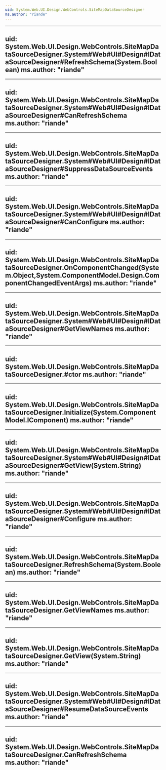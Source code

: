 ```yaml
---
uid: System.Web.UI.Design.WebControls.SiteMapDataSourceDesigner
ms.author: "riande"
---
```


---
uid: System.Web.UI.Design.WebControls.SiteMapDataSourceDesigner.System#Web#UI#Design#IDataSourceDesigner#RefreshSchema(System.Boolean)
ms.author: "riande"
---

---
uid: System.Web.UI.Design.WebControls.SiteMapDataSourceDesigner.System#Web#UI#Design#IDataSourceDesigner#CanRefreshSchema
ms.author: "riande"
---

---
uid: System.Web.UI.Design.WebControls.SiteMapDataSourceDesigner.System#Web#UI#Design#IDataSourceDesigner#SuppressDataSourceEvents
ms.author: "riande"
---

---
uid: System.Web.UI.Design.WebControls.SiteMapDataSourceDesigner.System#Web#UI#Design#IDataSourceDesigner#CanConfigure
ms.author: "riande"
---

---
uid: System.Web.UI.Design.WebControls.SiteMapDataSourceDesigner.OnComponentChanged(System.Object,System.ComponentModel.Design.ComponentChangedEventArgs)
ms.author: "riande"
---

---
uid: System.Web.UI.Design.WebControls.SiteMapDataSourceDesigner.System#Web#UI#Design#IDataSourceDesigner#GetViewNames
ms.author: "riande"
---

---
uid: System.Web.UI.Design.WebControls.SiteMapDataSourceDesigner.#ctor
ms.author: "riande"
---

---
uid: System.Web.UI.Design.WebControls.SiteMapDataSourceDesigner.Initialize(System.ComponentModel.IComponent)
ms.author: "riande"
---

---
uid: System.Web.UI.Design.WebControls.SiteMapDataSourceDesigner.System#Web#UI#Design#IDataSourceDesigner#GetView(System.String)
ms.author: "riande"
---

---
uid: System.Web.UI.Design.WebControls.SiteMapDataSourceDesigner.System#Web#UI#Design#IDataSourceDesigner#Configure
ms.author: "riande"
---

---
uid: System.Web.UI.Design.WebControls.SiteMapDataSourceDesigner.RefreshSchema(System.Boolean)
ms.author: "riande"
---

---
uid: System.Web.UI.Design.WebControls.SiteMapDataSourceDesigner.GetViewNames
ms.author: "riande"
---

---
uid: System.Web.UI.Design.WebControls.SiteMapDataSourceDesigner.GetView(System.String)
ms.author: "riande"
---

---
uid: System.Web.UI.Design.WebControls.SiteMapDataSourceDesigner.System#Web#UI#Design#IDataSourceDesigner#ResumeDataSourceEvents
ms.author: "riande"
---

---
uid: System.Web.UI.Design.WebControls.SiteMapDataSourceDesigner.CanRefreshSchema
ms.author: "riande"
---
